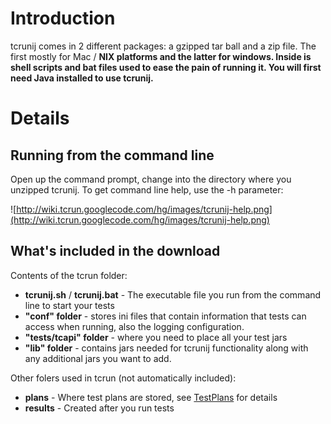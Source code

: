 # Introduction #

tcrunij comes in 2 different packages: a gzipped tar ball and a zip file.  The first mostly for Mac / **NIX platforms and the latter
for windows.  Inside is shell scripts and bat files used to ease the pain of running it.  You will first need Java installed
to use tcrunij.**

# Details #

## Running from the command line ##

Open up the command prompt, change into the directory where you unzipped tcrunij.  To
get command line help, use the -h parameter:

![http://wiki.tcrun.googlecode.com/hg/images/tcrunij-help.png](http://wiki.tcrun.googlecode.com/hg/images/tcrunij-help.png)

## What's included in the download ##

Contents of the tcrun folder:
  * **tcrunij.sh** / **tcrunij.bat** - The executable file you run from the command line to start your tests
  * **"conf" folder** - stores ini files that contain information that tests can access when running, also the logging configuration.
  * **"tests/tcapi" folder** - where you need to place all your test jars
  * **"lib" folder** - contains jars needed for tcrunij functionality along with any additional jars you want to add.

Other folers used in tcrun (not automatically included):
  * **plans** - Where test plans are stored, see [TestPlans](TCRunIJTestPlans.md) for details
  * **results** - Created after you run tests